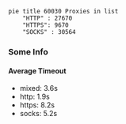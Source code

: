 
```mermaid
pie title 60030 Proxies in list
    "HTTP" : 27670
    "HTTPS": 9670
    "SOCKS" : 30564
```

### Some Info
#### Average Timeout

- mixed: 3.6s
- http: 1.9s
- https: 8.2s
- socks: 5.2s